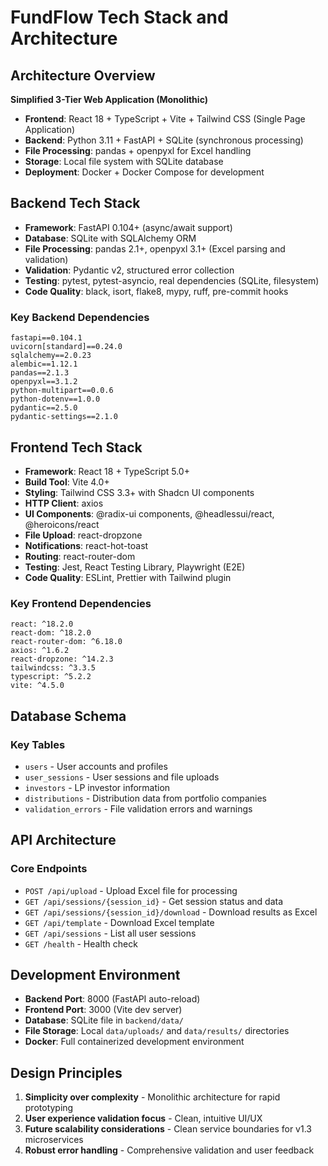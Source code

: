 # FundFlow Tech Stack and Architecture

## Architecture Overview
**Simplified 3-Tier Web Application (Monolithic)**
- **Frontend**: React 18 + TypeScript + Vite + Tailwind CSS (Single Page Application)
- **Backend**: Python 3.11 + FastAPI + SQLite (synchronous processing)
- **File Processing**: pandas + openpyxl for Excel handling
- **Storage**: Local file system with SQLite database
- **Deployment**: Docker + Docker Compose for development

## Backend Tech Stack
- **Framework**: FastAPI 0.104+ (async/await support)
- **Database**: SQLite with SQLAlchemy ORM
- **File Processing**: pandas 2.1+, openpyxl 3.1+ (Excel parsing and validation)
- **Validation**: Pydantic v2, structured error collection
- **Testing**: pytest, pytest-asyncio, real dependencies (SQLite, filesystem)
- **Code Quality**: black, isort, flake8, mypy, ruff, pre-commit hooks

### Key Backend Dependencies
```
fastapi==0.104.1
uvicorn[standard]==0.24.0
sqlalchemy==2.0.23
alembic==1.12.1
pandas==2.1.3
openpyxl==3.1.2
python-multipart==0.0.6
python-dotenv==1.0.0
pydantic==2.5.0
pydantic-settings==2.1.0
```

## Frontend Tech Stack
- **Framework**: React 18 + TypeScript 5.0+
- **Build Tool**: Vite 4.0+
- **Styling**: Tailwind CSS 3.3+ with Shadcn UI components
- **HTTP Client**: axios
- **UI Components**: @radix-ui components, @headlessui/react, @heroicons/react
- **File Upload**: react-dropzone
- **Notifications**: react-hot-toast
- **Routing**: react-router-dom
- **Testing**: Jest, React Testing Library, Playwright (E2E)
- **Code Quality**: ESLint, Prettier with Tailwind plugin

### Key Frontend Dependencies
```
react: ^18.2.0
react-dom: ^18.2.0
react-router-dom: ^6.18.0
axios: ^1.6.2
react-dropzone: ^14.2.3
tailwindcss: ^3.3.5
typescript: ^5.2.2
vite: ^4.5.0
```

## Database Schema
### Key Tables
- `users` - User accounts and profiles
- `user_sessions` - User sessions and file uploads
- `investors` - LP investor information
- `distributions` - Distribution data from portfolio companies
- `validation_errors` - File validation errors and warnings

## API Architecture
### Core Endpoints
- `POST /api/upload` - Upload Excel file for processing
- `GET /api/sessions/{session_id}` - Get session status and data
- `GET /api/sessions/{session_id}/download` - Download results as Excel
- `GET /api/template` - Download Excel template
- `GET /api/sessions` - List all user sessions
- `GET /health` - Health check

## Development Environment
- **Backend Port**: 8000 (FastAPI auto-reload)
- **Frontend Port**: 3000 (Vite dev server)
- **Database**: SQLite file in `backend/data/`
- **File Storage**: Local `data/uploads/` and `data/results/` directories
- **Docker**: Full containerized development environment

## Design Principles
1. **Simplicity over complexity** - Monolithic architecture for rapid prototyping
2. **User experience validation focus** - Clean, intuitive UI/UX
3. **Future scalability considerations** - Clean service boundaries for v1.3 microservices
4. **Robust error handling** - Comprehensive validation and user feedback